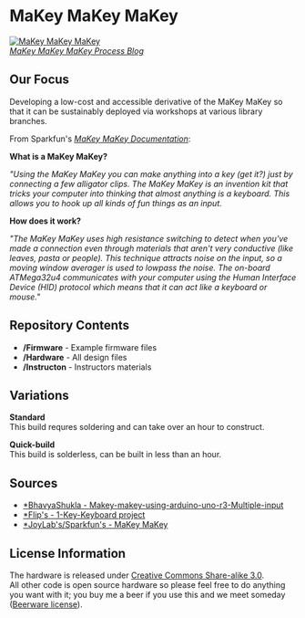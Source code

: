 MaKey MaKey MaKey
===========

[![MaKey MaKey MaKey](http://farm8.staticflickr.com/7391/12524884355_5e1eddc549_m.jpg)  
*MaKey MaKey MaKey Process Blog*](https://jawnware.tumblr.com/)

Our Focus
-------------------
Developing a low-cost and accessible derivative of the MaKey MaKey so that it can be sustainably deployed via workshops at various library branches.

From Sparkfun's [*MaKey MaKey Documentation*](https://github.com/sparkfun/makeymakey):

**What is a MaKey MaKey?**

*"Using the MaKey MaKey you can make anything into a key (get it?) just by connecting a few alligator clips. The MaKey MaKey is an invention kit that tricks your computer into thinking that almost anything is a keyboard. This allows you to hook up all kinds of fun things as an input.*

**How does it work?**

*"The MaKey MaKey uses high resistance switching to detect when you've made a connection even through materials that aren't very conductive (like leaves, pasta or people). This technique attracts noise on the input, so a moving window averager is used to lowpass the noise. The on-board ATMega32u4 communicates with your computer using the Human Interface Device (HID) protocol which means that it can act like a keyboard or mouse."*


Repository Contents
-------------------
* **/Firmware** - Example firmware files
* **/Hardware** - All design files
* **/Instructon** - Instructors materials

Variations
----------------

**Standard**  
This build requres soldering and can take over an hour to construct.

**Quick-build**  
This build is solderless, can be built in less than an hour.

Sources
-------------------
* [*BhavyaShukla - Makey-makey-using-arduino-uno-r3-Multiple-input](https://github.com/BhavyaShukla/Makey-makey-using-arduino-uno-r3-Multiple-inputs-)
* [*Flip's - 1-Key-Keyboard project](http://blog.flipwork.nl/?x=entry:entry081009-142605)
* [*JoyLab's/Sparkfun's - MaKey MaKey](http://blog.flipwork.nl/?x=entry:entry081009-142605)


License Information
-------------------

The hardware is released under [Creative Commons Share-alike 3.0](http://creativecommons.org/licenses/by-sa/3.0/).  
All other code is open source hardware so please feel free to do anything you want with it; 
you buy me a beer if you use this and we meet someday ([Beerware license](http://en.wikipedia.org/wiki/Beerware)).
